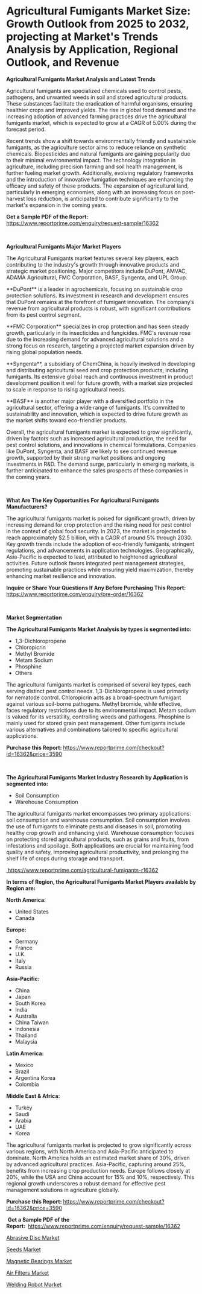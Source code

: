 <p><h1>Agricultural Fumigants Market Size: Growth Outlook from 2025 to 2032, projecting at Market's Trends Analysis by Application, Regional Outlook, and Revenue</h1></p><p><strong>Agricultural Fumigants Market Analysis and Latest Trends</strong></p>
<p><p>Agricultural fumigants are specialized chemicals used to control pests, pathogens, and unwanted weeds in soil and stored agricultural products. These substances facilitate the eradication of harmful organisms, ensuring healthier crops and improved yields. The rise in global food demand and the increasing adoption of advanced farming practices drive the agricultural fumigants market, which is expected to grow at a CAGR of 5.00% during the forecast period.</p><p>Recent trends show a shift towards environmentally friendly and sustainable fumigants, as the agriculture sector aims to reduce reliance on synthetic chemicals. Biopesticides and natural fumigants are gaining popularity due to their minimal environmental impact. The technology integration in agriculture, including precision farming and soil health management, is further fueling market growth. Additionally, evolving regulatory frameworks and the introduction of innovative fumigation techniques are enhancing the efficacy and safety of these products. The expansion of agricultural land, particularly in emerging economies, along with an increasing focus on post-harvest loss reduction, is anticipated to contribute significantly to the market's expansion in the coming years.</p></p>
<p><strong>Get a Sample PDF of the Report:&nbsp;</strong> <a href="https://www.reportprime.com/enquiry/request-sample/16362?utm_campaign=3444&utm_medium=2&utm_source=Github&utm_content=ia&utm_term=17032025&utm_id=agricultural-fumigants">https://www.reportprime.com/enquiry/request-sample/16362</a></p>
<p>&nbsp;</p>
<p><strong>Agricultural Fumigants Major Market Players</strong></p>
<p><p>The Agricultural Fumigants market features several key players, each contributing to the industry's growth through innovative products and strategic market positioning. Major competitors include DuPont, AMVAC, ADAMA Agricultural, FMC Corporation, BASF, Syngenta, and UPL Group.</p><p>**DuPont** is a leader in agrochemicals, focusing on sustainable crop protection solutions. Its investment in research and development ensures that DuPont remains at the forefront of fumigant innovation. The company’s revenue from agricultural products is robust, with significant contributions from its pest control segment.</p><p>**FMC Corporation** specializes in crop protection and has seen steady growth, particularly in its insecticides and fungicides. FMC's revenue rose due to the increasing demand for advanced agricultural solutions and a strong focus on research, targeting a projected market expansion driven by rising global population needs.</p><p>**Syngenta**, a subsidiary of ChemChina, is heavily involved in developing and distributing agricultural seed and crop protection products, including fumigants. Its extensive global reach and continuous investment in product development position it well for future growth, with a market size projected to scale in response to rising agricultural needs.</p><p>**BASF** is another major player with a diversified portfolio in the agricultural sector, offering a wide range of fumigants. It's committed to sustainability and innovation, which is expected to drive future growth as the market shifts toward eco-friendlier products.</p><p>Overall, the agricultural fumigants market is expected to grow significantly, driven by factors such as increased agricultural production, the need for pest control solutions, and innovations in chemical formulations. Companies like DuPont, Syngenta, and BASF are likely to see continued revenue growth, supported by their strong market positions and ongoing investments in R&D. The demand surge, particularly in emerging markets, is further anticipated to enhance the sales prospects of these companies in the coming years.</p></p>
<p>&nbsp;</p>
<p><strong>What Are The Key Opportunities For Agricultural Fumigants Manufacturers?</strong></p>
<p><p>The agricultural fumigants market is poised for significant growth, driven by increasing demand for crop protection and the rising need for pest control in the context of global food security. In 2023, the market is projected to reach approximately $2.5 billion, with a CAGR of around 5% through 2030. Key growth trends include the adoption of eco-friendly fumigants, stringent regulations, and advancements in application technologies. Geographically, Asia-Pacific is expected to lead, attributed to heightened agricultural activities. Future outlook favors integrated pest management strategies, promoting sustainable practices while ensuring yield maximization, thereby enhancing market resilience and innovation.</p></p>
<p><strong>Inquire or Share Your Questions If Any Before Purchasing This Report:</strong> <a href="https://www.reportprime.com/enquiry/pre-order/16362?utm_campaign=3444&utm_medium=2&utm_source=Github&utm_content=ia&utm_term=17032025&utm_id=agricultural-fumigants">https://www.reportprime.com/enquiry/pre-order/16362</a></p>
<p>&nbsp;</p>
<p><strong>Market Segmentation</strong></p>
<p><strong>The Agricultural Fumigants Market Analysis by types is segmented into:</strong></p>
<p><ul><li>1,3-Dichloropropene</li><li>Chloropicrin</li><li>Methyl Bromide</li><li>Metam Sodium</li><li>Phosphine</li><li>Others</li></ul></p>
<p><p>The agricultural fumigants market is comprised of several key types, each serving distinct pest control needs. 1,3-Dichloropropene is used primarily for nematode control. Chloropicrin acts as a broad-spectrum fumigant against various soil-borne pathogens. Methyl bromide, while effective, faces regulatory restrictions due to its environmental impact. Metam sodium is valued for its versatility, controlling weeds and pathogens. Phosphine is mainly used for stored grain pest management. Other fumigants include various alternatives and combinations tailored to specific agricultural applications.</p></p>
<p><strong>Purchase this Report:&nbsp;</strong><a href="https://www.reportprime.com/checkout?id=16362&price=3590&utm_campaign=3444&utm_medium=2&utm_source=Github&utm_content=ia&utm_term=17032025&utm_id=agricultural-fumigants">https://www.reportprime.com/checkout?id=16362&price=3590</a></p>
<p>&nbsp;</p>
<p><strong>The Agricultural Fumigants Market Industry Research by Application is segmented into:</strong></p>
<p><ul><li>Soil Consumption</li><li>Warehouse Consumption</li></ul></p>
<p><p>The agricultural fumigants market encompasses two primary applications: soil consumption and warehouse consumption. Soil consumption involves the use of fumigants to eliminate pests and diseases in soil, promoting healthy crop growth and enhancing yield. Warehouse consumption focuses on protecting stored agricultural products, such as grains and fruits, from infestations and spoilage. Both applications are crucial for maintaining food quality and safety, improving agricultural productivity, and prolonging the shelf life of crops during storage and transport.</p></p>
<p><a href="https://www.reportprime.com/agricultural-fumigants-r16362?utm_campaign=3444&utm_medium=2&utm_source=Github&utm_content=ia&utm_term=17032025&utm_id=agricultural-fumigants">&nbsp;https://www.reportprime.com/agricultural-fumigants-r16362</a></p>
<p><strong>In terms of Region, the Agricultural Fumigants Market Players available by Region are:</strong></p>
<p>
    <p> <strong> North America: </strong>
        <ul>
            <li>United States</li>
            <li>Canada</li>
        </ul>
        </p> 
    <p> <strong> Europe: </strong>
        <ul>
            <li>Germany</li>
            <li>France</li>
            <li>U.K.</li>
            <li>Italy</li>
            <li>Russia</li>
        </ul>
        </p> 
    <p> <strong> Asia-Pacific: </strong>
        <ul>
            <li>China</li>
            <li>Japan</li>
            <li>South Korea</li>
            <li>India</li>
            <li>Australia</li>
            <li>China Taiwan</li>
            <li>Indonesia</li>
            <li>Thailand</li>
            <li>Malaysia</li>
        </ul>
        </p> 
    <p> <strong> Latin America: </strong>
        <ul>
            <li>Mexico</li>
            <li>Brazil</li>
            <li>Argentina Korea</li>
            <li>Colombia</li>
        </ul>
        </p> 
    <p> <strong> Middle East & Africa: </strong>
        <ul>
            <li>Turkey</li>
            <li>Saudi</li>
            <li>Arabia</li>
            <li>UAE</li>
            <li>Korea</li>
        </ul>
    </p>
    </p>
<p><p>The agricultural fumigants market is projected to grow significantly across various regions, with North America and Asia-Pacific anticipated to dominate. North America holds an estimated market share of 30%, driven by advanced agricultural practices. Asia-Pacific, capturing around 25%, benefits from increasing crop production needs. Europe follows closely at 20%, while the USA and China account for 15% and 10%, respectively. This regional growth underscores a robust demand for effective pest management solutions in agriculture globally.</p></p>
<p><strong>Purchase this Report: </strong><a href="https://www.reportprime.com/checkout?id=16362&price=3590&utm_campaign=3444&utm_medium=2&utm_source=Github&utm_content=ia&utm_term=17032025&utm_id=agricultural-fumigants">https://www.reportprime.com/checkout?id=16362&price=3590</a></p>
<p>&nbsp;<strong>Get a Sample PDF of the Report:&nbsp;&nbsp;</strong><a href="https://www.reportprime.com/enquiry/request-sample/16362?utm_campaign=3444&utm_medium=2&utm_source=Github&utm_content=ia&utm_term=17032025&utm_id=agricultural-fumigants">https://www.reportprime.com/enquiry/request-sample/16362</a></p>
<p><strong></strong></p>
<p><p><a href="https://www.linkedin.com/pulse/strategic-analysis-abrasive-disc-market-2025-2032-growth-drivers-skkif?utm_campaign=3444&utm_medium=2&utm_source=Github&utm_content=ia&utm_term=17032025&utm_id=agricultural-fumigants">Abrasive Disc Market</a></p><p><a href="https://github.com/ziwersekos/Market-Research-Report-List-1/blob/main/seeds-market.md?utm_campaign=3444&utm_medium=2&utm_source=Github&utm_content=ia&utm_term=17032025&utm_id=agricultural-fumigants">Seeds Market</a></p><p><a href="https://www.linkedin.com/pulse/strategic-forecast-magnetic-bearings-market-growth-trends-size-r2yjc?utm_campaign=3444&utm_medium=2&utm_source=Github&utm_content=ia&utm_term=17032025&utm_id=agricultural-fumigants">Magnetic Bearings Market</a></p><p><a href="https://www.linkedin.com/pulse/global-air-filters-marketprofits-competitive-strategiesmarket-gde1c?utm_campaign=3444&utm_medium=2&utm_source=Github&utm_content=ia&utm_term=17032025&utm_id=agricultural-fumigants">Air Filters Market</a></p><p><a href="https://www.linkedin.com/pulse/projected-revenue-market-growth-welding-robot-5-cagr-2025-2032-dx0uf?utm_campaign=3444&utm_medium=2&utm_source=Github&utm_content=ia&utm_term=17032025&utm_id=agricultural-fumigants">Welding Robot Market</a></p></p>